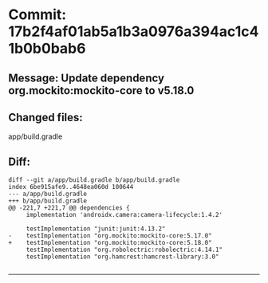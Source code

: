 # Commit: 17b2f4af01ab5a1b3a0976a394ac1c41b0b0bab6
## Message: Update dependency org.mockito:mockito-core to v5.18.0
## Changed files:
app/build.gradle

## Diff:
```
diff --git a/app/build.gradle b/app/build.gradle
index 6be915afe9..4648ea060d 100644
--- a/app/build.gradle
+++ b/app/build.gradle
@@ -221,7 +221,7 @@ dependencies {
     implementation 'androidx.camera:camera-lifecycle:1.4.2'
 
     testImplementation "junit:junit:4.13.2"
-    testImplementation "org.mockito:mockito-core:5.17.0"
+    testImplementation "org.mockito:mockito-core:5.18.0"
     testImplementation "org.robolectric:robolectric:4.14.1"
     testImplementation "org.hamcrest:hamcrest-library:3.0"
 
```
-----------------------------------
